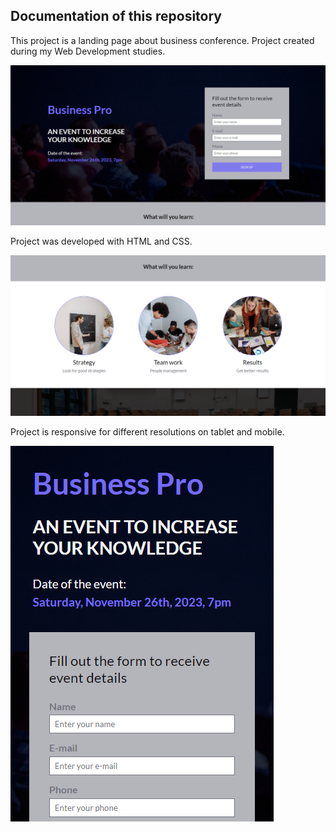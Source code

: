 ## Documentation of this repository

This project is a landing page about business conference. Project created during my Web Development studies.


<img src="/img/image-1.png">

Project was developed with HTML and CSS.


<img src="/img/image-2.png">

Project is responsive for different resolutions on tablet and mobile.


<img src="/img/image-3.png">

